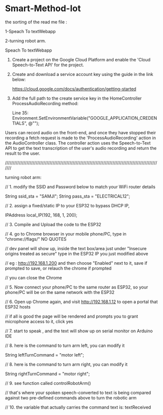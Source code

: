 # Smart-Method-Iot
the sorting of the read me file :

1-Speach To textWebapp

2-turning robot arm.


Speach To textWebapp
1. Create a project on the Google Cloud Platform and enable the 'Cloud Speech-to-Text API' for the project.

2. Create and download a service account key using the guide in the link below:

	https://cloud.google.com/docs/authentication/getting-started

3. Add the full path to the create service key in the HomeController ProcessAudioRecording method:

	Line 35: Environment.SetEnvironmentVariable("GOOGLE_APPLICATION_CREDENTIALS", @"<path-to-service-key>");

Users can record audio on the front-end, and once they have stopped their recording a fetch request is made to the 'ProcessAudioRecording' action in the AudioController class.
The controller action uses the Speech-to-Text API to get the text transcription of the user's audio recording and return the result to the user.

///////////////////////////////////////////////////////////////////////////////////////////////////////


turning robot arm:

// 1. modify the SSID and Password below to match your WiFi router details

String ssid_sta = "SAMJI";
String pass_sta = "ELECTRICAL12";

// 2. assign a fixed/static IP to your ESP32 to bypass DHCP IP,

IPAddress local_IP(192, 168, 1, 200);

// 3. Compile and Upload the code to the ESP32

// 4. go to Chrome browser in your mobile phone/PC, type in  "chrome://flags/" NO QUOTES

// dev panel will show up, inside the text box/area just under "Insecure origins treated as secure" type in the ESP32 IP you just modified above

// eg : http://192.168.1.200  and then choose "Enabled" next to it, save if prompted to save, or relauch the chrome if prompted

// you can close the Chrome

// 5. Now connect your phone/PC to the same router as ESP32, so your phone/PC will be on the same network with the ESP32


// 6. Open up Chrome again, and visit  http://192.168.1.12 to open a portal that ESP32 hosts

// if all is good the page will be rendered and prompts you to grant microphone access to it, click yes

// 7. start to speak , and the text will show up on serial monitor on Arduino IDE

// 8. here is the command to turn arm left, you can modify it

String leftTurnCommand = "motor left";

// 8. here is the command to turn arm right, you can modify it

String rightTurnCommand = "motor right";

// 9. see function called controlRobotArm()

// that's where your spoken speech-converted to text is being compared against two pre-defined commands above to turn the robotic arm

// 10. the variable that actually carries the command text is: textReceived



